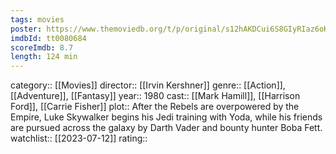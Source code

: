 ```yaml
---
tags: movies
poster: https://www.themoviedb.org/t/p/original/s12hAKDCui6S8GIyRIaz6oKe5OW.jpg
imdbId: tt0080684
scoreImdb: 8.7
length: 124 min
---
```


category:: [[Movies]]
director:: [[Irvin Kershner]]
genre:: [[Action]], [[Adventure]], [[Fantasy]]
year:: 1980
cast:: [[Mark Hamill]], [[Harrison Ford]], [[Carrie Fisher]]
plot:: After the Rebels are overpowered by the Empire, Luke Skywalker begins his Jedi training with Yoda, while his friends are pursued across the galaxy by Darth Vader and bounty hunter Boba Fett.
watchlist:: [[2023-07-12]]
rating::
